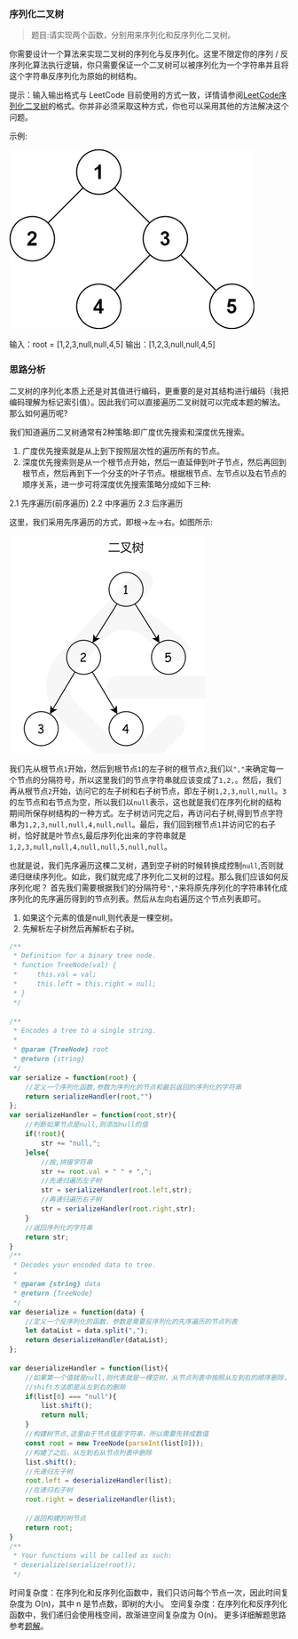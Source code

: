 ### 序列化二叉树

> 题目:请实现两个函数，分别用来序列化和反序列化二叉树。

你需要设计一个算法来实现二叉树的序列化与反序列化。这里不限定你的序列 / 反序列化算法执行逻辑，你只需要保证一个二叉树可以被序列化为一个字符串并且将这个字符串反序列化为原始的树结构。

提示：输入输出格式与 LeetCode 目前使用的方式一致，详情请参阅[LeetCode序列化二叉树](https://support.leetcode-cn.com/hc/kb/article/1194353/)的格式。你并非必须采取这种方式，你也可以采用其他的方法解决这个问题。

示例:

![示例](../images/serializeAndDeserialize-1.jpg)


输入：root = [1,2,3,null,null,4,5]
输出：[1,2,3,null,null,4,5]

### 思路分析

二叉树的序列化本质上还是对其值进行编码，更重要的是对其结构进行编码（我把编码理解为标记索引值）。因此我们可以直接遍历二叉树就可以完成本题的解法。那么如何遍历呢?

我们知道遍历二叉树通常有2种策略:即广度优先搜索和深度优先搜索。

1. 广度优先搜索就是从上到下按照层次性的遍历所有的节点。
2. 深度优先搜索则是从一个根节点开始，然后一直延伸到叶子节点，然后再回到根节点，然后再到下一个分支的叶子节点。根据根节点、左节点以及右节点的顺序关系，进一步可将深度优先搜索策略分成如下三种:

2.1 先序遍历(前序遍历)
2.2 中序遍历
2.3 后序遍历

这里，我们采用先序遍历的方式，即根->左->右。如图所示:

![示例](../images/serializeAndDeserialize-2.png)

我们先从根节点`1`开始，然后到根节点`1`的左子树的根节点`2`,我们以`","`来确定每一个节点的分隔符号，所以这里我们的节点字符串就应该变成了`1,2,`。然后，我们再从根节点`2`开始，访问它的左子树和右子树节点，即左子树`1,2,3,null,null`。`3`的左节点和右节点为空，所以我们以`null`表示，这也就是我们在序列化树的结构期间所保存树结构的一种方式。左子树访问完之后，再访问右子树,得到节点字符串为`1,2,3,null,null,4,null,null`。最后，我们回到根节点`1`并访问它的右子树，恰好就是叶节点`5`,最后序列化出来的字符串就是`1,2,3,null,null,4,null,null,5,null,null`。

也就是说，我们先序遍历这棵二叉树，遇到空子树的时候转换成控制`null`,否则就递归继续序列化。如此，我们就完成了序列化二叉树的过程。那么我们应该如何反序列化呢？
首先我们需要根据我们的分隔符号`","`来将原先序列化的字符串转化成序列化的先序遍历得到的节点列表。然后从左向右遍历这个节点列表即可。

1. 如果这个元素的值是null,则代表是一棵空树。
2. 先解析左子树然后再解析右子树。

```js
/**
 * Definition for a binary tree node.
 * function TreeNode(val) {
 *     this.val = val;
 *     this.left = this.right = null;
 * }
 */

/**
 * Encodes a tree to a single string.
 *
 * @param {TreeNode} root
 * @return {string}
 */
var serialize = function(root) {
    //定义一个序列化函数,参数为序列化的节点和最后返回的序列化的字符串
    return serializeHandler(root,"")
};
var serializeHandler = function(root,str){
    //判断如果节点是null,则添加null的值
    if(!root){
        str += "null,";
    }else{
        //按,拼接字符串
        str += root.val + " " + ",";
        //先递归遍历左子树
        str = serializeHandler(root.left,str);
        //再递归遍历右子树
        str = serializeHandler(root.right,str);
    }
    //返回序列化的字符串
    return str;
}
/**
 * Decodes your encoded data to tree.
 *
 * @param {string} data
 * @return {TreeNode}
 */
var deserialize = function(data) {
    //定义一个反序列化的函数，参数是需要反序列化的先序遍历的节点列表
    let dataList = data.split(",");
    return deserializeHandler(dataList);
};

var deserializeHandler = function(list){
    //如果第一个值就是null,则代表就是一棵空树，从节点列表中按照从左到右的顺序删除，并直接返回null即可
    //shift方法即是从左到右的删除
    if(list[0] === "null"){
        list.shift();
        return null;
    }
    //构建树节点,这里由于节点值是字符串，所以需要先转成数值
    const root = new TreeNode(parseInt(list[0]));
    //构建了之后，从左到右从节点列表中删除
    list.shift();
    //先递归左子树
    root.left = deserializeHandler(list);
    //在递归右子树
    root.right = deserializeHandler(list);

    //返回构建的树节点
    return root;
}
/**
 * Your functions will be called as such:
 * deserialize(serialize(root));
 */
```

时间复杂度：在序列化和反序列化函数中，我们只访问每个节点一次，因此时间复杂度为 O(n)，其中 n 是节点数，即树的大小。
空间复杂度：在序列化和反序列化函数中，我们递归会使用栈空间，故渐进空间复杂度为 O(n)。
更多详细解题思路参考[题解](https://leetcode-cn.com/problems/xu-lie-hua-er-cha-shu-lcof/solution/xu-lie-hua-er-cha-shu-by-leetcode-soluti-4duq/)。

